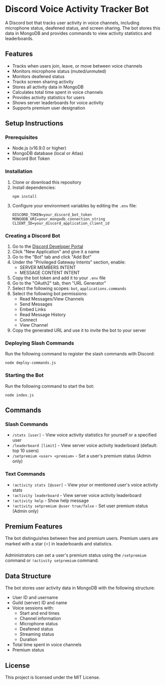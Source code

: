 # Discord Voice Activity Tracker Bot

A Discord bot that tracks user activity in voice channels, including microphone status, deafened status, and screen sharing. The bot stores this data in MongoDB and provides commands to view activity statistics and leaderboards.

## Features

- Tracks when users join, leave, or move between voice channels
- Monitors microphone status (muted/unmuted)
- Monitors deafened status
- Tracks screen sharing activity
- Stores all activity data in MongoDB
- Calculates total time spent in voice channels
- Provides activity statistics for users
- Shows server leaderboards for voice activity
- Supports premium user designation

## Setup Instructions

### Prerequisites

- Node.js (v16.9.0 or higher)
- MongoDB database (local or Atlas)
- Discord Bot Token

### Installation

1. Clone or download this repository
2. Install dependencies:
   ```
   npm install
   ```
3. Configure your environment variables by editing the `.env` file:
   ```
   DISCORD_TOKEN=your_discord_bot_token
   MONGODB_URI=your_mongodb_connection_string
   CLIENT_ID=your_discord_application_client_id
   ```

### Creating a Discord Bot

1. Go to the [Discord Developer Portal](https://discord.com/developers/applications)
2. Click "New Application" and give it a name
3. Go to the "Bot" tab and click "Add Bot"
4. Under the "Privileged Gateway Intents" section, enable:
   - SERVER MEMBERS INTENT
   - MESSAGE CONTENT INTENT
5. Copy the bot token and add it to your `.env` file
6. Go to the "OAuth2" tab, then "URL Generator"
7. Select the following scopes: `bot`, `applications.commands`
8. Select the following bot permissions:
   - Read Messages/View Channels
   - Send Messages
   - Embed Links
   - Read Message History
   - Connect
   - View Channel
9. Copy the generated URL and use it to invite the bot to your server

### Deploying Slash Commands

Run the following command to register the slash commands with Discord:

```
node deploy-commands.js
```

### Starting the Bot

Run the following command to start the bot:

```
node index.js
```

## Commands

### Slash Commands

- `/stats [user]` - View voice activity statistics for yourself or a specified user
- `/leaderboard [limit]` - View server voice activity leaderboard (default: top 10 users)
- `/setpremium <user> <premium>` - Set a user's premium status (Admin only)

### Text Commands

- `!activity stats [@user]` - View your or mentioned user's voice activity stats
- `!activity leaderboard` - View server voice activity leaderboard
- `!activity help` - Show help message
- `!activity setpremium @user true/false` - Set user premium status (Admin only)

## Premium Features

The bot distinguishes between free and premium users. Premium users are marked with a star (⭐) in leaderboards and statistics.

Administrators can set a user's premium status using the `/setpremium` command or `!activity setpremium` command.

## Data Structure

The bot stores user activity data in MongoDB with the following structure:

- User ID and username
- Guild (server) ID and name
- Voice sessions with:
  - Start and end times
  - Channel information
  - Microphone status
  - Deafened status
  - Streaming status
  - Duration
- Total time spent in voice channels
- Premium status

## License

This project is licensed under the MIT License.
